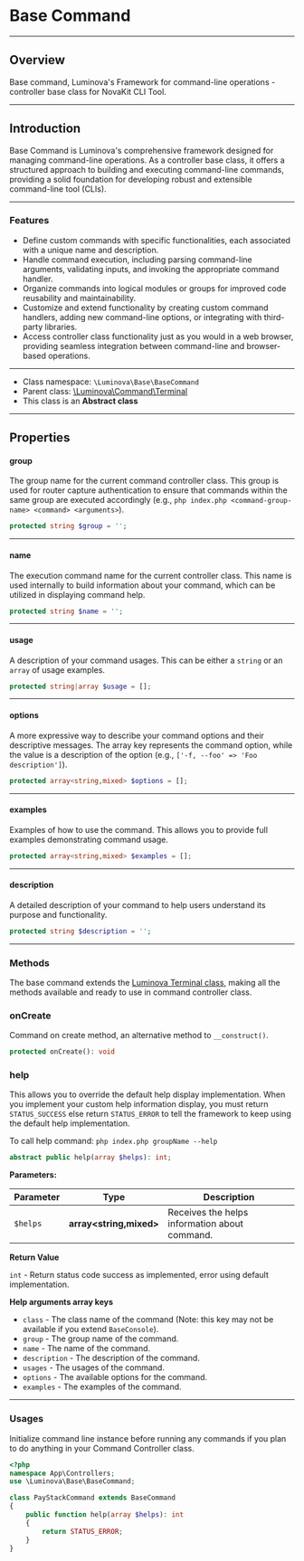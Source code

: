 # Base Command

***

## Overview

Base command, Luminova's Framework for command-line operations - controller base class for NovaKit CLI Tool.

***

## Introduction

Base Command is Luminova's comprehensive framework designed for managing command-line operations. As a controller base class, it offers a structured approach to building and executing command-line commands, providing a solid foundation for developing robust and extensible command-line tool (CLIs).

***

### Features

- Define custom commands with specific functionalities, each associated with a unique name and description.
- Handle command execution, including parsing command-line arguments, validating inputs, and invoking the appropriate command handler.
- Organize commands into logical modules or groups for improved code reusability and maintainability.
- Customize and extend functionality by creating custom command handlers, adding new command-line options, or integrating with third-party libraries.
- Access controller class functionality just as you would in a web browser, providing seamless integration between command-line and browser-based operations.

***

* Class namespace: `\Luminova\Base\BaseCommand`
* Parent class: [\Luminova\Command\Terminal](/commands/terminal.md)
* This class is an **Abstract class**

***

## Properties

#### group

The group name for the current command controller class. This group is used for router capture authentication to ensure that commands within the same group are executed accordingly (e.g., `php index.php <command-group-name> <command> <arguments>`).

```php
protected string $group = '';
```

***

#### name

The execution command name for the current controller class. This name is used internally to build information about your command, which can be utilized in displaying command help.

```php
protected string $name = '';
```

***

#### usage

A description of your command usages. This can be either a `string` or an `array` of usage examples.

```php
protected string|array $usage = [];
```

***

#### options

A more expressive way to describe your command options and their descriptive messages. The array key represents the command option, while the value is a description of the option (e.g., `['-f, --foo' => 'Foo description']`).

```php
protected array<string,mixed> $options = [];
```

***

#### examples

Examples of how to use the command. This allows you to provide full examples demonstrating command usage.

```php
protected array<string,mixed> $examples = [];
```

***

#### description

A detailed description of your command to help users understand its purpose and functionality.

```php
protected string $description = '';
```

***

### Methods

The base command extends the [Luminova Terminal class](/commands/terminal.md), making all the methods available and ready to use in command controller class. 

### onCreate

Command on create method, an alternative method to `__construct()`.

```php
protected onCreate(): void
```

### help

This allows you to override the default help display implementation.
When you implement your custom help information display, you must return `STATUS_SUCCESS` else return `STATUS_ERROR` to tell the framework to keep using the default help implementation.

To call help command: `php index.php groupName --help`

```php
abstract public help(array $helps): int;
```

**Parameters:**

| Parameter | Type | Description |
|-----------|------|-------------|
| `$helps` | **array<string,mixed>** | Receives the helps information about command. |

**Return Value**

`int` - Return status code success as implemented, error using default implementation.

**Help arguments array keys**

- `class` - The class name of the command (Note: this key may not be available if you extend `BaseConsole`).
- `group`  - The group name of the command.
- `name` - The name of the command.
- `description` - The description of the command.
- `usages` - The usages of the command.
- `options` - The available options for the command.
- `examples` - The examples of the command.

***

###  Usages

Initialize command line instance before running any commands if you plan to do anything in your Command Controller class.

```php
<?php 
namespace App\Controllers;
use \Luminova\Base\BaseCommand;

class PayStackCommand extends BaseCommand 
{
	public function help(array $helps): int
	{
	    return STATUS_ERROR;
	}
}
```